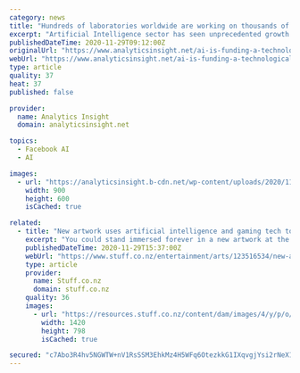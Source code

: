 ```yaml
---
category: news
title: "Hundreds of laboratories worldwide are working on thousands of AI concepts."
excerpt: "Artificial Intelligence sector has seen unprecedented growth in recent years. Major frontrunners driving AI achievements are face recognition, disease diagnosis, and text recognition and generation."
publishedDateTime: 2020-11-29T09:12:00Z
originalUrl: "https://www.analyticsinsight.net/ai-is-funding-a-technological-revolution-with-its-recent-achievements/"
webUrl: "https://www.analyticsinsight.net/ai-is-funding-a-technological-revolution-with-its-recent-achievements/"
type: article
quality: 37
heat: 37
published: false

provider:
  name: Analytics Insight
  domain: analyticsinsight.net

topics:
  - Facebook AI
  - AI

images:
  - url: "https://analyticsinsight.b-cdn.net/wp-content/uploads/2020/11/Webp.net-resizeimage-2-1.jpg"
    width: 900
    height: 600
    isCached: true

related:
  - title: "New artwork uses artificial intelligence and gaming tech to create worlds"
    excerpt: "You could stand immersed forever in a new artwork at the Christchurch Art Gallery and never see the same thing twice."
    publishedDateTime: 2020-11-29T15:37:00Z
    webUrl: "https://www.stuff.co.nz/entertainment/arts/123516534/new-artwork-uses-artificial-intelligence-and-gaming-tech-to-create-worlds"
    type: article
    provider:
      name: Stuff.co.nz
      domain: stuff.co.nz
    quality: 36
    images:
      - url: "https://resources.stuff.co.nz/content/dam/images/4/y/p/o/z/h/image.related.StuffLandscapeSixteenByNine.1420x800.21jdyu.png/1606609207126.jpg"
        width: 1420
        height: 798
        isCached: true

secured: "c7Abo3R4hv5NGWTW+nV1RsSSM3EhkMz4H5WFq6OtezkkG1IXqvgjYsi2rNeX1SyBC3wJxsZUvzNSjo+3SB8MuFcK7IF/d3rfEJJRWwDO6iAs4MGrdBC8cdMFK8uNrNAOspPO6RYWb/7yJ0Gm609pQrZ5HU2zhIPAiPqpigRMRpay+Ld2kBUWC90vEhcQvmuPKKLReZ8eiEwCICmyI+7RxePWicTXH6Ipfg4SJmvM/RIOosiVooGAbeT6hX3avFjPMmz/0BWZ0LV6Y75ZhumBFTLjwrjBiWsEPQvGcm/h8lCyoc5s+U+b8grMpDgg3ohpExaDqRVznq2KI/10NB7cdK+KOx+2T4am+7EWkPij1Hc=;D2tpwdO+wX6Le3/tBZR8wA=="
---
```


